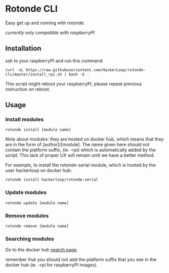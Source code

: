 # Rotonde CLI

Easy get up and running with rotonde.

_currently only compatible with raspberryPI_

## Installation

ssh to your raspberryPI and run this command:

```
curl -sL https://raw.githubusercontent.com/HackerLoop/rotonde-cli/master/install_rpi.sh | bash -E -
```

This script might reboot your raspberryPI, please repeat previous
instruction on reboot.

## Usage

### Install modules

```
rotonde install [module name]
```

Note about modules: they are hosted on docker hub, which means that they are in the form of [author]/[module]. The name given here should not contain the platform suffix, (ie. -rpi) which is automatically added by the script. This lack of proper UX will remain until we have a better method.

For exemple, to install the rotonde-serial module, which is hosted by
the user hackerloop on docker hub:

```
rotonde install hackerloop/rotonde-serial
```

### Update modules

```
rotonde update [module name]
```

### Remove modules

```
rotonde remove [module name]
```

### Searching modules

Go to the docker hub [search page](https://hub.docker.com/search/?isAutomated=0&isOfficial=0&page=1&pullCount=0&q=rotonde&starCount=0).

remember that you should not add the platform suffix that you see in the
docker hub (ie. -rpi for raspberryPI images).
